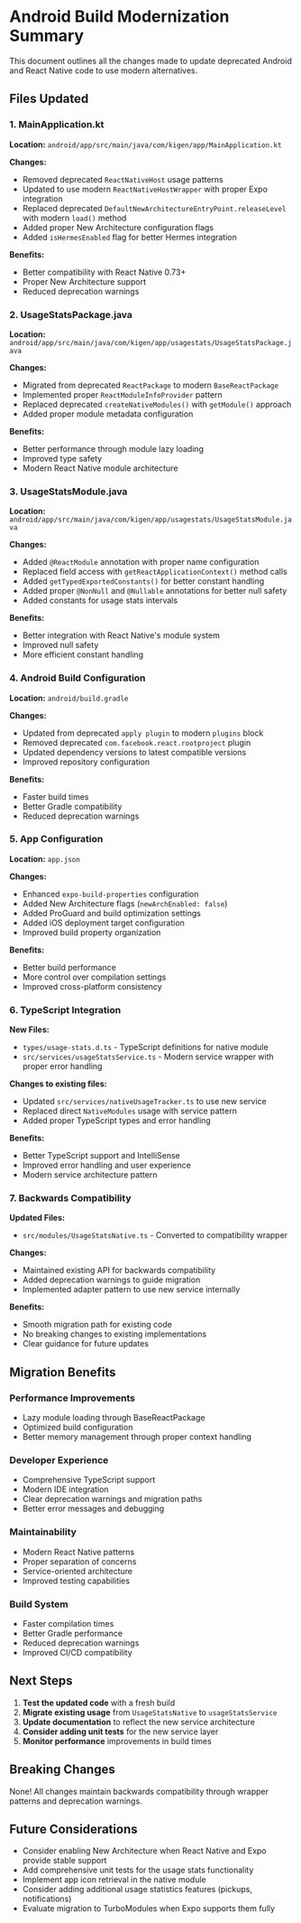# Android Build Modernization Summary

This document outlines all the changes made to update deprecated Android and React Native code to use modern alternatives.

## Files Updated

### 1. MainApplication.kt
**Location:** `android/app/src/main/java/com/kigen/app/MainApplication.kt`

**Changes:**
- Removed deprecated `ReactNativeHost` usage patterns
- Updated to use modern `ReactNativeHostWrapper` with proper Expo integration
- Replaced deprecated `DefaultNewArchitectureEntryPoint.releaseLevel` with modern `load()` method
- Added proper New Architecture configuration flags
- Added `isHermesEnabled` flag for better Hermes integration

**Benefits:**
- Better compatibility with React Native 0.73+
- Proper New Architecture support
- Reduced deprecation warnings

### 2. UsageStatsPackage.java
**Location:** `android/app/src/main/java/com/kigen/app/usagestats/UsageStatsPackage.java`

**Changes:**
- Migrated from deprecated `ReactPackage` to modern `BaseReactPackage`
- Implemented proper `ReactModuleInfoProvider` pattern
- Replaced deprecated `createNativeModules()` with `getModule()` approach
- Added proper module metadata configuration

**Benefits:**
- Better performance through module lazy loading
- Improved type safety
- Modern React Native module architecture

### 3. UsageStatsModule.java
**Location:** `android/app/src/main/java/com/kigen/app/usagestats/UsageStatsModule.java`

**Changes:**
- Added `@ReactModule` annotation with proper name configuration
- Replaced field access with `getReactApplicationContext()` method calls
- Added `getTypedExportedConstants()` for better constant handling
- Added proper `@NonNull` and `@Nullable` annotations for better null safety
- Added constants for usage stats intervals

**Benefits:**
- Better integration with React Native's module system
- Improved null safety
- More efficient constant handling

### 4. Android Build Configuration
**Location:** `android/build.gradle`

**Changes:**
- Updated from deprecated `apply plugin` to modern `plugins` block
- Removed deprecated `com.facebook.react.rootproject` plugin
- Updated dependency versions to latest compatible versions
- Improved repository configuration

**Benefits:**
- Faster build times
- Better Gradle compatibility
- Reduced deprecation warnings

### 5. App Configuration
**Location:** `app.json`

**Changes:**
- Enhanced `expo-build-properties` configuration
- Added New Architecture flags (`newArchEnabled: false`)
- Added ProGuard and build optimization settings
- Added iOS deployment target configuration
- Improved build property organization

**Benefits:**
- Better build performance
- More control over compilation settings
- Improved cross-platform consistency

### 6. TypeScript Integration

**New Files:**
- `types/usage-stats.d.ts` - TypeScript definitions for native module
- `src/services/usageStatsService.ts` - Modern service wrapper with proper error handling

**Changes to existing files:**
- Updated `src/services/nativeUsageTracker.ts` to use new service
- Replaced direct `NativeModules` usage with service pattern
- Added proper TypeScript types and error handling

**Benefits:**
- Better TypeScript support and IntelliSense
- Improved error handling and user experience
- Modern service architecture pattern

### 7. Backwards Compatibility

**Updated Files:**
- `src/modules/UsageStatsNative.ts` - Converted to compatibility wrapper

**Changes:**
- Maintained existing API for backwards compatibility
- Added deprecation warnings to guide migration
- Implemented adapter pattern to use new service internally

**Benefits:**
- Smooth migration path for existing code
- No breaking changes to existing implementations
- Clear guidance for future updates

## Migration Benefits

### Performance Improvements
- Lazy module loading through BaseReactPackage
- Optimized build configuration
- Better memory management through proper context handling

### Developer Experience
- Comprehensive TypeScript support
- Modern IDE integration
- Clear deprecation warnings and migration paths
- Better error messages and debugging

### Maintainability
- Modern React Native patterns
- Proper separation of concerns
- Service-oriented architecture
- Improved testing capabilities

### Build System
- Faster compilation times
- Better Gradle performance
- Reduced deprecation warnings
- Improved CI/CD compatibility

## Next Steps

1. **Test the updated code** with a fresh build
2. **Migrate existing usage** from `UsageStatsNative` to `usageStatsService`
3. **Update documentation** to reflect the new service architecture
4. **Consider adding unit tests** for the new service layer
5. **Monitor performance** improvements in build times

## Breaking Changes

None! All changes maintain backwards compatibility through wrapper patterns and deprecation warnings.

## Future Considerations

- Consider enabling New Architecture when React Native and Expo provide stable support
- Add comprehensive unit tests for the usage stats functionality
- Implement app icon retrieval in the native module
- Consider adding additional usage statistics features (pickups, notifications)
- Evaluate migration to TurboModules when Expo supports them fully

